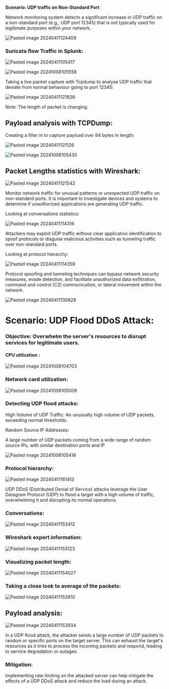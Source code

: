 

**Scenario: UDP traffic on Non-Standard Port**


Network monitoring system detects a significant increase in UDP traffic on a non-standard port (e.g., UDP port  12345) that is not typically used for legitimate purposes within your network.

![Pasted image 20240411124409](https://github.com/user-attachments/assets/b0298557-802f-4954-bf61-2dacfe31d1a3)


### Suricata flow Traffic in Splunk: 


![Pasted image 20240411105417](https://github.com/user-attachments/assets/e92bac7f-18c6-481a-ae6c-c08e95ba0b9f)


![Pasted image 20241008105558](https://github.com/user-attachments/assets/75aa79fc-e07c-40f5-b499-a73b99230f47)


Taking a live packet capture with Tcpdump to analyse UDP traffic  that deviate from normal behaviour going to port 12345:


![Pasted image 20240411121826](https://github.com/user-attachments/assets/1b9ff9d7-fd70-4cd7-8079-fbe7f8f39e83)


Note: The length of packet is changing.
## Payload analysis with TCPDump:

Creating a filter in  to capture payload over 64 bytes in length:


![Pasted image 20240411121126](https://github.com/user-attachments/assets/8b1edf11-77a1-42c7-8231-4c4397973709)





![Pasted image 20241008105430](https://github.com/user-attachments/assets/c8da32f4-c857-48c2-b5c1-95459e972828)

## Packet Lengths statistics with Wireshark:



![Pasted image 20240411121542](https://github.com/user-attachments/assets/525f5700-0156-424f-8e3f-6e378de8add6)



Monitor network traffic for unusual patterns or unexpected UDP traffic on non-standard ports. It is important to Investigate devices and systems to determine if unauthorized applications are generating UDP traffic.


Looking at conversations statistics: 



![Pasted image 20240411114316](https://github.com/user-attachments/assets/78ba84ae-3127-4808-97b0-6831809506b9)



Attackers may exploit UDP traffic without clear application identification to spoof protocols or disguise malicious activities such as tunneling traffic over non-standard ports.

 Looking at protocol hierarchy:


![Pasted image 20240411114359](https://github.com/user-attachments/assets/4ad1fae0-2b08-4253-8d53-9d2a8e3280b8)



Protocol spoofing and tunneling techniques can bypass network security measures, evade detection, and facilitate unauthorized data exfiltration, command and control (C2) communication, or lateral movement within the network.



![Pasted image 20240411130628](https://github.com/user-attachments/assets/f3758be3-3f03-46ee-9d95-e3fa07e289eb)





# Scenario: UDP Flood DDoS Attack:


### Objective: Overwhelm the server's resources to disrupt services for legitimate users.


#### CPU utilization :

![Pasted image 20241008104703](https://github.com/user-attachments/assets/5b8eda41-f52c-4a27-a67a-00f246447b00)


### Network card utilization: 


![Pasted image 20241008105009](https://github.com/user-attachments/assets/575fd586-4c87-4579-b910-edb64f2ed889)


### Detecting UDP flood attacks:

High Volume of UDP Traffic: 
An unusually high volume of UDP packets, exceeding normal thresholds.

Random Source IP Addresses: 

A large number of UDP packets coming from a wide range of random source IPs, with similar destination ports and IP





![Pasted image 20241008105416](https://github.com/user-attachments/assets/453ec337-3b9d-4d22-8682-7cec51bc35c8)



### Protocol hierarchy:


![Pasted image 20240411161413](https://github.com/user-attachments/assets/c3901459-1674-4c08-a58f-b115ba6cd569)

UDP DDoS (Distributed Denial of Service) attacks leverage the User Datagram Protocol (UDP) to flood a target with a high volume of traffic, overwhelming it and disrupting its normal operations. 

### Conversations:


![Pasted image 20240411153412](https://github.com/user-attachments/assets/eb61faf0-0267-4e62-925b-be2d12fbde74)




### Wireshark expert information: 


![Pasted image 20240411153123](https://github.com/user-attachments/assets/acd56d34-be49-491d-9911-b089b368db06)


### Visualizing packet length:



![Pasted image 20240411154027](https://github.com/user-attachments/assets/74aac863-fdfb-4c20-aa0c-2b5c62d2c3d1)


### Taking a close look to average of the packets:


![Pasted image 20240411152810](https://github.com/user-attachments/assets/a83c6897-072e-462c-b86d-3374eae8a7c6)



## Payload analysis:



![Pasted image 20240411153934](https://github.com/user-attachments/assets/5ddc32d1-68a9-4a12-aff3-dd324f3f9aaa)


In a UDP flood attack, the attacker sends a large number of UDP packets to random or specific ports on the target server. This can exhaust the target's resources as it tries to process the incoming packets and respond, leading to service degradation or outages.
### Mitigation:

Implementing rate limiting on the  attacked server can help mitigate the effects of a UDP DDoS attack and reduce the load during an attack.
